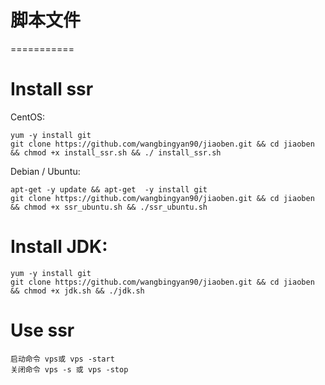 # 脚本文件
===========

# Install ssr

CentOS:

	yum -y install git
	git clone https://github.com/wangbingyan90/jiaoben.git && cd jiaoben && chmod +x install_ssr.sh && ./ install_ssr.sh
	
		
Debian / Ubuntu:

	apt-get -y update && apt-get  -y install git
	git clone https://github.com/wangbingyan90/jiaoben.git && cd jiaoben && chmod +x ssr_ubuntu.sh && ./ssr_ubuntu.sh


# Install JDK:

	yum -y install git
	git clone https://github.com/wangbingyan90/jiaoben.git && cd jiaoben && chmod +x jdk.sh && ./jdk.sh


# Use ssr

	启动命令 vps或 vps -start
	关闭命令 vps -s 或 vps -stop